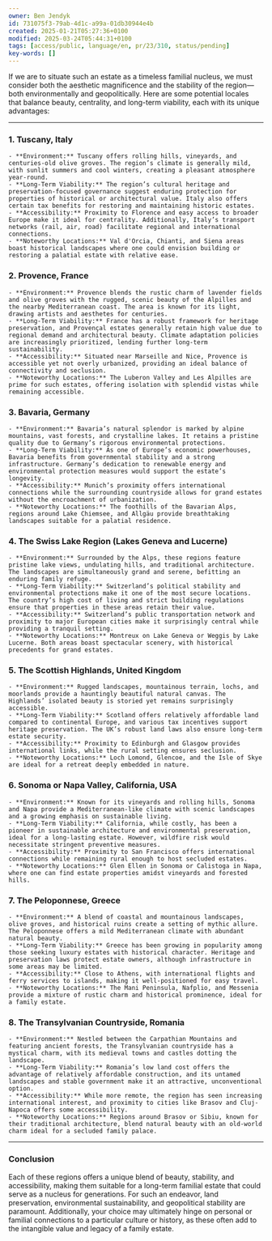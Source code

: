 ```yaml
---
owner: Ben Jendyk
id: 731075f3-79ab-4d1c-a99a-01db30944e4b
created: 2025-01-21T05:27:36+0100
modified: 2025-03-24T05:44:31+0100
tags: [access/public, language/en, pr/23/310, status/pending]
key-words: []
---
```


If we are to situate such an estate as a timeless familial nucleus, we must consider both the aesthetic magnificence and the stability of the region—both environmentally and geopolitically. Here are some potential locales that balance beauty, centrality, and long-term viability, each with its unique advantages:

---

### **1. Tuscany, Italy**

	- **Environment:** Tuscany offers rolling hills, vineyards, and centuries-old olive groves. The region’s climate is generally mild, with sunlit summers and cool winters, creating a pleasant atmosphere year-round.
	- **Long-Term Viability:** The region’s cultural heritage and preservation-focused governance suggest enduring protection for properties of historical or architectural value. Italy also offers certain tax benefits for restoring and maintaining historic estates.
	- **Accessibility:** Proximity to Florence and easy access to broader Europe make it ideal for centrality. Additionally, Italy’s transport networks (rail, air, road) facilitate regional and international connections.
	- **Noteworthy Locations:** Val d'Orcia, Chianti, and Siena areas boast historical landscapes where one could envision building or restoring a palatial estate with relative ease.

### **2. Provence, France**

	- **Environment:** Provence blends the rustic charm of lavender fields and olive groves with the rugged, scenic beauty of the Alpilles and the nearby Mediterranean coast. The area is known for its light, drawing artists and aesthetes for centuries.
	- **Long-Term Viability:** France has a robust framework for heritage preservation, and Provençal estates generally retain high value due to regional demand and architectural beauty. Climate adaptation policies are increasingly prioritized, lending further long-term sustainability.
	- **Accessibility:** Situated near Marseille and Nice, Provence is accessible yet not overly urbanized, providing an ideal balance of connectivity and seclusion.
	- **Noteworthy Locations:** The Luberon Valley and Les Alpilles are prime for such estates, offering isolation with splendid vistas while remaining accessible.

### **3. Bavaria, Germany**

	- **Environment:** Bavaria’s natural splendor is marked by alpine mountains, vast forests, and crystalline lakes. It retains a pristine quality due to Germany’s rigorous environmental protections.
	- **Long-Term Viability:** As one of Europe’s economic powerhouses, Bavaria benefits from governmental stability and a strong infrastructure. Germany’s dedication to renewable energy and environmental protection measures would support the estate’s longevity.
	- **Accessibility:** Munich’s proximity offers international connections while the surrounding countryside allows for grand estates without the encroachment of urbanization.
	- **Noteworthy Locations:** The foothills of the Bavarian Alps, regions around Lake Chiemsee, and Allgäu provide breathtaking landscapes suitable for a palatial residence.

### **4. The Swiss Lake Region (Lakes Geneva and Lucerne)**

	- **Environment:** Surrounded by the Alps, these regions feature pristine lake views, undulating hills, and traditional architecture. The landscapes are simultaneously grand and serene, befitting an enduring family refuge.
	- **Long-Term Viability:** Switzerland’s political stability and environmental protections make it one of the most secure locations. The country’s high cost of living and strict building regulations ensure that properties in these areas retain their value.
	- **Accessibility:** Switzerland’s public transportation network and proximity to major European cities make it surprisingly central while providing a tranquil setting.
	- **Noteworthy Locations:** Montreux on Lake Geneva or Weggis by Lake Lucerne. Both areas boast spectacular scenery, with historical precedents for grand estates.

### **5. The Scottish Highlands, United Kingdom**

	- **Environment:** Rugged landscapes, mountainous terrain, lochs, and moorlands provide a hauntingly beautiful natural canvas. The Highlands’ isolated beauty is storied yet remains surprisingly accessible.
	- **Long-Term Viability:** Scotland offers relatively affordable land compared to continental Europe, and various tax incentives support heritage preservation. The UK’s robust land laws also ensure long-term estate security.
	- **Accessibility:** Proximity to Edinburgh and Glasgow provides international links, while the rural setting ensures seclusion.
	- **Noteworthy Locations:** Loch Lomond, Glencoe, and the Isle of Skye are ideal for a retreat deeply embedded in nature.

### **6. Sonoma or Napa Valley, California, USA**

	- **Environment:** Known for its vineyards and rolling hills, Sonoma and Napa provide a Mediterranean-like climate with scenic landscapes and a growing emphasis on sustainable living.
	- **Long-Term Viability:** California, while costly, has been a pioneer in sustainable architecture and environmental preservation, ideal for a long-lasting estate. However, wildfire risk would necessitate stringent preventive measures.
	- **Accessibility:** Proximity to San Francisco offers international connections while remaining rural enough to host secluded estates.
	- **Noteworthy Locations:** Glen Ellen in Sonoma or Calistoga in Napa, where one can find estate properties amidst vineyards and forested hills.

### **7. The Peloponnese, Greece**

	- **Environment:** A blend of coastal and mountainous landscapes, olive groves, and historical ruins create a setting of mythic allure. The Peloponnese offers a mild Mediterranean climate with abundant natural beauty.
	- **Long-Term Viability:** Greece has been growing in popularity among those seeking luxury estates with historical character. Heritage and preservation laws protect estate owners, although infrastructure in some areas may be limited.
	- **Accessibility:** Close to Athens, with international flights and ferry services to islands, making it well-positioned for easy travel.
	- **Noteworthy Locations:** The Mani Peninsula, Nafplio, and Messenia provide a mixture of rustic charm and historical prominence, ideal for a family estate.

### **8. The Transylvanian Countryside, Romania**

	- **Environment:** Nestled between the Carpathian Mountains and featuring ancient forests, the Transylvanian countryside has a mystical charm, with its medieval towns and castles dotting the landscape.
	- **Long-Term Viability:** Romania’s low land cost offers the advantage of relatively affordable construction, and its untamed landscapes and stable government make it an attractive, unconventional option.
	- **Accessibility:** While more remote, the region has seen increasing international interest, and proximity to cities like Brasov and Cluj-Napoca offers some accessibility.
	- **Noteworthy Locations:** Regions around Brasov or Sibiu, known for their traditional architecture, blend natural beauty with an old-world charm ideal for a secluded family palace.

---

### **Conclusion**

Each of these regions offers a unique blend of beauty, stability, and accessibility, making them suitable for a long-term familial estate that could serve as a nucleus for generations. For such an endeavor, land preservation, environmental sustainability, and geopolitical stability are paramount. Additionally, your choice may ultimately hinge on personal or familial connections to a particular culture or history, as these often add to the intangible value and legacy of a family estate.
